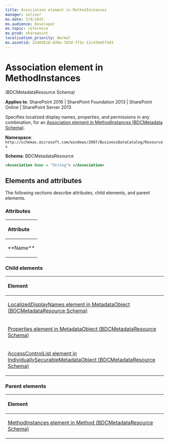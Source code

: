 ```yaml
---
title: Association element in MethodInstances
manager: soliver
ms.date: 3/9/2015
ms.audience: Developer
ms.topic: reference
ms.prod: sharepoint
localization_priority: Normal
ms.assetid: 23403618-d39a-783d-ff3c-12c439e5f4d3
---
```


# Association element in MethodInstances 

(BDCMetadataResource Schema)

**Applies to**: SharePoint 2016 | SharePoint Foundation 2013 | SharePoint Online | SharePoint Server 2013

Specifies localized display names, properties, and permissions in any combination, for an [Association element in MethodInstances (BDCMetadata Schema)](association-element-in-methodinstances-bdcmetadata-schema.md).

**Namespace**: `http://schemas.microsoft.com/windows/2007/BusinessDataCatalog/Resources`

**Schema**: BDCMetadataResource

```XML
<Association Name = "String"> </Association>
```

## Elements and attributes

The following sections describe attributes, child elements, and parent elements.

### Attributes

<table>
<colgroup>
<col width="100%" />
</colgroup>
<thead>
<tr class="header">
<th align="left"><p>Attribute</p></th>
</tr>
</thead>
<tbody>
<tr class="odd">
<td align="left"><p>**Name**</p></td>
</tr>
</tbody>
</table>

### Child elements

<table>
<colgroup>
<col width="100%" />
</colgroup>
<thead>
<tr class="header">
<th align="left"><p>Element</p></th>
</tr>
</thead>
<tbody>
<tr class="odd">
<td align="left"><p><span sdata="link"><a href="localizeddisplaynames-element-in-metadataobject-bdcmetadataresource-schema.md">LocalizedDisplayNames element in MetadataObject (BDCMetadataResource Schema)</a></span></p></td>
</tr>
<tr class="even">
<td align="left"><p><span sdata="link"><a href="properties-element-in-metadataobject-bdcmetadataresource-schema.md">Properties element in MetadataObject (BDCMetadataResource Schema)</a></span></p></td>
</tr>
<tr class="odd">
<td align="left"><p><span sdata="link"><a href="accesscontrollist-element-in-individuallysecurablemetadataobject-bdcmetadatareso.md">AccessControlList element in IndividuallySecurableMetadataObject (BDCMetadataResource Schema)</a></span></p></td>
</tr>
</tbody>
</table>

### Parent elements

<table>
<colgroup>
<col width="100%" />
</colgroup>
<thead>
<tr class="header">
<th align="left"><p>Element</p></th>
</tr>
</thead>
<tbody>
<tr class="odd">
<td align="left"><p><span sdata="link"><a href="methodinstances-element-in-method-bdcmetadataresource-schema.md">MethodInstances element in Method (BDCMetadataResource Schema)</a></span></p></td>
</tr>
</tbody>
</table>









